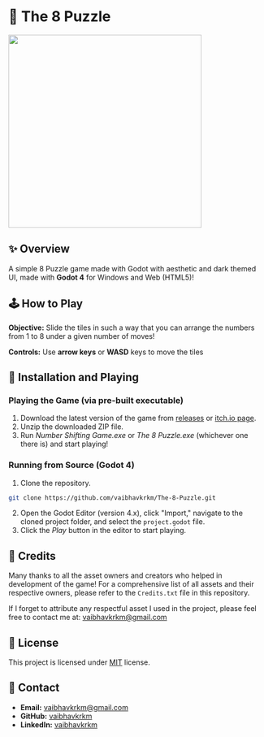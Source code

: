 
# 🧩 The 8 Puzzle

<img src="https://img.itch.zone/aW1hZ2UvMjQ0MDg2NC8xNDQ1NjU4OC5wbmc=/794x1000/B9WGpj.png" width=380 height=auto>

## ✨ Overview
A simple 8 Puzzle game made with Godot with aesthetic and dark themed UI, made with **Godot 4** for Windows and Web (HTML5)!

## 🕹️ How to Play
**Objective:** Slide the tiles in such a way that you can arrange the numbers from 1 to 8 under a given number of moves!

**Controls:**
Use **arrow keys** or **WASD** keys to move the tiles

## 🍬 Installation and Playing

### Playing the Game (via pre-built executable)
1. Download the latest version of the game from [releases](https://github.com/vaibhavkrkm/The-8-Puzzle/releases) or [itch.io page](https://lets-connect-team.itch.io/the-8-puzzle).
2. Unzip the downloaded ZIP file.
3. Run *Number Shifting Game.exe* or *The 8 Puzzle.exe* (whichever one there is) and start playing!

### Running from Source (Godot 4)
1. Clone the repository.
```bash
git clone https://github.com/vaibhavkrkm/The-8-Puzzle.git
```
2. Open the Godot Editor (version 4.x), click "Import," navigate to the cloned project folder, and select the `project.godot` file.
3. Click the *Play* button in the editor to start playing.


## 🤝 Credits
Many thanks to all the asset owners and creators who helped in development of the game! For a comprehensive list of all assets and their respective owners, please refer to the `Credits.txt` file in this repository.

If I forget to attribute any respectful asset I used in the project, please feel free to contact me at: vaibhavkrkm@gmail.com
## 📃 License

This project is licensed under [MIT](https://choosealicense.com/licenses/mit/) license.


## 📧 Contact
- **Email:** vaibhavkrkm@gmail.com
- **GitHub:** [vaibhavkrkm](https://github.com/vaibhavkrkm/)
- **LinkedIn:** [vaibhavkrkm](https://www.linkedin.com/in/vaibhavkrkm/)
